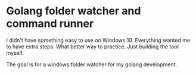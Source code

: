 # Golang folder watcher and command runner

I didn't have something easy to use on Windows 10. Everything wanted me
to have extra steps. What better way to practice. Just building the tool
myself.

The goal is for a windows folder watcher for my golang development.
